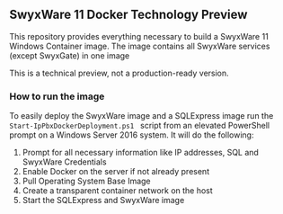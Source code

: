 ## SwyxWare 11 Docker Technology Preview

This repository provides everything necessary to build a SwyxWare 11 Windows Container image. The image contains all SwyxWare services (except SwyxGate) in one image

This is a technical preview, not a production-ready version.

### How to run the image

To easily deploy the SwyxWare image and a SQLExpress image run the ````Start-IpPbxDockerDeployment.ps1 ```` script from an elevated PowerShell prompt on a Windows Server 2016 system. It will do the following:

1. Prompt for all necessary information like IP addresses, SQL and SwyxWare Credentials
1. Enable Docker on the server if not already present
1. Pull Operating System Base Image 
1. Create a transparent container network on the host
1. Start the SQLExpress and SwyxWare image
